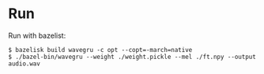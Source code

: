 # Run

Run with bazelist:

    $ bazelisk build wavegru -c opt --copt=-march=native
    $ ./bazel-bin/wavegru --weight ./weight.pickle --mel ./ft.npy --output audio.wav
